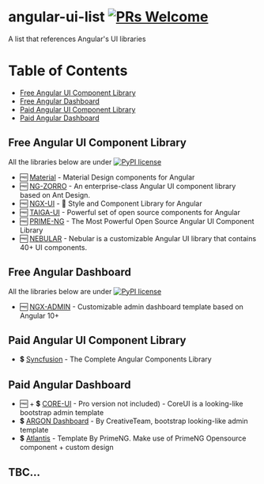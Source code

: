# angular-ui-list [![PRs Welcome](https://img.shields.io/badge/PRs-welcome-brightgreen.svg?style=flat-square)](http://makeapullrequest.com)

A list that references Angular's UI libraries

# Table of Contents

* [Free Angular UI Component Library](#free-angular-ui-component-library)
* [Free Angular Dashboard](#free-angular-dashboard)
* [Paid  Angular UI Component Library](#paid-angular-ui-component-library)
* [Paid Angular Dashboard](#paid-angular-dashboard)

## Free Angular UI Component Library

All the libraries below are under [![PyPI license](https://img.shields.io/pypi/l/ansicolortags.svg)](https://en.wikipedia.org/wiki/MIT_License)

* 🆓 [Material](https://material.angular.io/) - Material Design components for Angular
* 🆓 [NG-ZORRO](https://github.com/NG-ZORRO/ng-zorro-antd) - An enterprise-class Angular UI component library based on Ant Design.
* 🆓 [NGX-UI](https://swimlane.github.io/ngx-ui/) - 🚀 Style and Component Library for Angular
* 🆓 [TAIGA-UI](https://taiga-ui.dev/) - Powerful set of open source components for Angular
* 🆓 [PRIME-NG](https://www.primefaces.org/primeng/) - The Most Powerful Open Source Angular UI Component Library
* 🆓 [NEBULAR](https://akveo.github.io/nebular/) - Nebular is a customizable Angular UI library that contains 40+ UI components.

## Free Angular Dashboard

All the libraries below are under [![PyPI license](https://img.shields.io/pypi/l/ansicolortags.svg)](https://en.wikipedia.org/wiki/MIT_License)

* 🆓 [NGX-ADMIN](https://www.akveo.com/ngx-admin/) - Customizable admin dashboard template based on Angular 10+

## Paid Angular UI Component Library

* 💲 [Syncfusion](https://www.syncfusion.com/angular-ui-components) - The Complete Angular Components Library

## Paid Angular Dashboard

* 🆓 + 💲 [CORE-UI](https://coreui.io/angular/) - Pro version not included) - CoreUI is a looking-like bootstrap admin template
* 💲 [ARGON Dashboard](https://demos.creative-tim.com/argon-dashboard-pro-angular/#/dashboards/dashboard) - By CreativeTeam, bootstrap looking-like admin template
* 💲 [Atlantis](https://primefaces.org/atlantis-ng) - Template By PrimeNG. Make use of PrimeNG Opensource component + custom design

## TBC...
